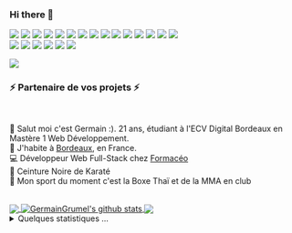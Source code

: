
### Hi there 👋



  <p>
    <img src="https://img.shields.io/badge/-Visual%20Studio%20Code-23A9F2?style=flat-square&logo=Visual%20Studio%20Code&logoColor=white"/>
    <img src="https://img.shields.io/badge/-Flutter-23A4F2?style=flat-square&logo=Flutter&logoColor=white"/>
    <img src="https://img.shields.io/badge/-Dart-236812?style=flat-square&logo=Dart&logoColor=white"/>
    <img src="https://img.shields.io/badge/-Amplify-E34F26?style=flat-square&logo=Amplify&logoColor=white"/>
     <img src="https://img.shields.io/badge/-Github-181717?style=flat-square&logo=GitHub&logoColor=white"/>
    <img src="https://img.shields.io/badge/-AWS-182841?style=flat-square&logo=AWS&logoColor=white"/>
    <img src="https://img.shields.io/badge/-Git-F44D27?style=flat-square&logo=Git&logoColor=white"/>
    <img src="https://img.shields.io/badge/-NPM-CB3837?style=flat-square&logo=NPM&logoColor=white"/>
     <img src="https://img.shields.io/badge/-Bash-CB3165?style=flat-square&logo=Bash&logoColor=white"/>
    <img src="https://img.shields.io/badge/-Apache-D22128?style=flat-square&logo=Apache&logoColor=white"/>
    <img src="https://img.shields.io/badge/-Trello-0079BF?style=flat-square&logo=Trello&logoColor=white"/>
    <img src="https://img.shields.io/badge/-Slack-E01563?style=flat-square&logo=Slack&logoColor=white"/>
    <img src="https://img.shields.io/badge/-Sketch-FA6400?style=flat-square&logo=Sketch&logoColor=white"/>
    <img src="https://img.shields.io/badge/-MySQL-F29111?style=flat-square&logo=MySQL&logoColor=white"/>
    <img src="https://img.shields.io/badge/-Notion-000000?style=flat-square&logo=Notion&logoColor=white"/><br/>
    <img src="https://img.shields.io/badge/-Laravel-F55247?style=flat-square&logo=Laravel&logoColor=white"/>
    <img src="https://img.shields.io/badge/-WebPack-1C78C0?style=flat-square&logo=WebPack&logoColor=white"/>
    <img src="https://img.shields.io/badge/-ESLint-4B32C3?style=flat-square&logo=ESLint&logoColor=white"/>
    <img src="https://img.shields.io/badge/-HTML5-E34F26?style=flat-square&logo=HTML5&logoColor=white"/>
    <img src="https://img.shields.io/badge/-CSS3-1572B6?style=flat-square&logo=CSS3&logoColor=white"/>
    <img src="https://img.shields.io/badge/-OVH%20Cloud-123F6D?style=flat-square&logo=OVH&logoColor=white"/>
  </p>

<img src="http://views.whatilearened.today/views/github/GermainGrumel/views.svg"/>
<h3>⚡️ Partenaire de vos projets ⚡️</h3><br/>
<p>
  🧔 Salut moi c'est <bold>Germain</bold> :). 21 ans, étudiant à l'ECV Digital Bordeaux en Mastère 1 Web Développement.<br/>
  💼 J'habite à <a href="https://www.google.com/maps?q=bordeaux">Bordeaux</a>, en France.<br/>
  💻 Développeur Web Full-Stack chez <a href="https://formaceo.com"><bold>Formacéo</bold></a><br/>
  🥋 Ceinture Noire de Karaté<br/>
  🥊 Mon sport du moment c'est la Boxe Thaï et de la MMA en club
</p>
<br/>
<a href="https://github.com/GermainGrumel">
  <img align="center" src="https://github-readme-stats.vercel.app/api/top-langs/?username=GermainGrumel&theme=light&hide=java,dart,html,css" />
</a>
<a href="https://github.com/GermainGrumel">
 <img align="center" src="https://github-readme-stats.vercel.app/api?username=GermainGrumel&show_icons=true&theme=light&line_height=27" alt="GermainGrumel's github stats"/>
</a>
<a href="https://github.com/GermainGrumel/Slack-Music-Bot">
  <img align="center" src="https://github-readme-stats.vercel.app/api/pin/?username=GermainGrumel&repo=Slack-Music-Bot&theme=light" />

</a>
<details>
  <summary>Quelques statistiques ...</summary><br/>

![Profile Views](http://img.shields.io/badge/Profile%20Views-251-orange)

**🐱 My Github Data** 

> 🏆 130 Contributions in the Year 2021
 > 
> 📦 0 Bytes Used in Github's Storage 
 > 
> 💼 Opted to Hire
 > 
> 📜 29 Public Repositories 
 > 
> 🔑 17 Private Repositories  
 > 
**I'm an owl 🦉** 

```text
🌞 Morning    29 commits     ██░░░░░░░░░░░░░░░░░░░░░░░   10.1% 
🌆 Daytime    117 commits    ██████████░░░░░░░░░░░░░░░   40.77% 
🌃 Evening    99 commits     ████████░░░░░░░░░░░░░░░░░   34.49% 
🌙 Night      42 commits     ███░░░░░░░░░░░░░░░░░░░░░░   14.63%

```
📅 **I'm Most Productive on Monday** 

```text
Monday       63 commits     █████░░░░░░░░░░░░░░░░░░░░   21.95% 
Tuesday      30 commits     ██░░░░░░░░░░░░░░░░░░░░░░░   10.45% 
Wednesday    35 commits     ███░░░░░░░░░░░░░░░░░░░░░░   12.2% 
Thursday     32 commits     ██░░░░░░░░░░░░░░░░░░░░░░░   11.15% 
Friday       39 commits     ███░░░░░░░░░░░░░░░░░░░░░░   13.59% 
Saturday     52 commits     ████░░░░░░░░░░░░░░░░░░░░░   18.12% 
Sunday       36 commits     ███░░░░░░░░░░░░░░░░░░░░░░   12.54%

```


📊 **This Week I Spent My Time On** 

```text
⌚︎ Time Zone: Europe/Paris

💬 Programming Languages: 
AWS                      14 hrs 28 mins      ███████████░░░░░░░░░░░░░░   15.67% 
SCSS                     12 hrs 14 mins      ██████████░░░░░░░░░░░░░░░   12.12% 
PHP                      7  hrs  21 mins     █████░░░░░░░░░░░░░░░░░░░░   9.98% 
Typescript               22 hrs 42 mins      ████████████████░░░░░░░░░   30.12% 
React.js                 27 hrs 58 mins      ████████████████████░░░░░   32.11%

🔥 Editors: 
Chrome                   26 hrs 29 mins     ███████████░░░░░░░░░░░░░░░   25.61% 
VS Code                  45 hrs 15 mins     ██████████████████████░░░░   34.16% 
Putting ideas on Paper   54 hrs 12 mins     █████████████████████████░   39.17% 
Bash                     2  hrs 5mins       █████████░░░░░░░░░░░░░░░░░   1.06%

💻 Operating System: 
Mac OS                  63 hrs 33 mins      █████████████████████████   100% 

```

**I Mostly Code in JavaScript/TypeScript** 

```text
Typescript                    15 repos            █████░░░░░░░░░░░░░░░░░░░░   31.97% 
Javascript                    10 repos            █████░░░░░░░░░░░░░░░░░░░░   22.01% 
React.js                      7 repos             ███░░░░░░░░░░░░░░░░░░░░░░   14.42% 
PHP                           5 repos             ██░░░░░░░░░░░░░░░░░░░░░░░   11.9% 
HTML/SASS                     9 repos             ██░░░░░░░░░░░░░░░░░░░░░░░   19.7%

```


</details>
